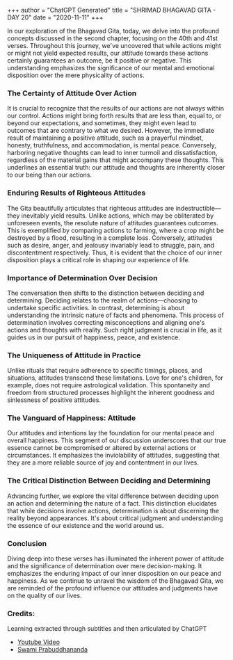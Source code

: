 +++
author = "ChatGPT Generated"
title = "SHRIMAD BHAGAVAD GITA - DAY 20"
date = "2020-11-11"
+++

In our exploration of the Bhagavad Gita, today, we delve into the profound concepts discussed in the second chapter, focusing on the 40th and 41st verses. Throughout this journey, we've uncovered that while actions might or might not yield expected results, our attitude towards these actions certainly guarantees an outcome, be it positive or negative. This understanding emphasizes the significance of our mental and emotional disposition over the mere physicality of actions.

### The Certainty of Attitude Over Action

It is crucial to recognize that the results of our actions are not always within our control. Actions might bring forth results that are less than, equal to, or beyond our expectations, and sometimes, they might even lead to outcomes that are contrary to what we desired. However, the immediate result of maintaining a positive attitude, such as a prayerful mindset, honesty, truthfulness, and accommodation, is mental peace. Conversely, harboring negative thoughts can lead to inner turmoil and dissatisfaction, regardless of the material gains that might accompany these thoughts. This underlines an essential truth: our attitude and thoughts are inherently closer to our being than our actions.

### Enduring Results of Righteous Attitudes

The Gita beautifully articulates that righteous attitudes are indestructible—they inevitably yield results. Unlike actions, which may be obliterated by unforeseen events, the resolute nature of attitudes guarantees outcomes. This is exemplified by comparing actions to farming, where a crop might be destroyed by a flood, resulting in a complete loss. Conversely, attitudes such as desire, anger, and jealousy invariably lead to struggle, pain, and discontentment respectively. Thus, it is evident that the choice of our inner disposition plays a critical role in shaping our experience of life.

### Importance of Determination Over Decision

The conversation then shifts to the distinction between deciding and determining. Deciding relates to the realm of actions—choosing to undertake specific activities. In contrast, determining is about understanding the intrinsic nature of facts and phenomena. This process of determination involves correcting misconceptions and aligning one's actions and thoughts with reality. Such right judgment is crucial in life, as it guides us in our pursuit of happiness, peace, and existence. 

### The Uniqueness of Attitude in Practice

Unlike rituals that require adherence to specific timings, places, and situations, attitudes transcend these limitations. Love for one's children, for example, does not require astrological validation. This spontaneity and freedom from structured processes highlight the inherent goodness and sinlessness of positive attitudes. 

### The Vanguard of Happiness: Attitude

Our attitudes and intentions lay the foundation for our mental peace and overall happiness. This segment of our discussion underscores that our true essence cannot be compromised or altered by external actions or circumstances. It emphasizes the inviolability of attitudes, suggesting that they are a more reliable source of joy and contentment in our lives.

### The Critical Distinction Between Deciding and Determining

Advancing further, we explore the vital difference between deciding upon an action and determining the nature of a fact. This distinction elucidates that while decisions involve actions, determination is about discerning the reality beyond appearances. It's about critical judgment and understanding the essence of our existence and the world around us.

### Conclusion

Diving deep into these verses has illuminated the inherent power of attitude and the significance of determination over mere decision-making. It emphasizes the enduring impact of our inner disposition on our peace and happiness. As we continue to unravel the wisdom of the Bhagavad Gita, we are reminded of the profound influence our attitudes and judgments have on the quality of our lives.

### Credits:

Learning extracted through subtitles and then articulated by ChatGPT

* [Youtube Video](https://www.youtube.com/watch?v=1ailn71kJ1I)
* [Swami Prabuddhananda](https://www.youtube.com/@upanishadswithswamiprabudd4019/streams)